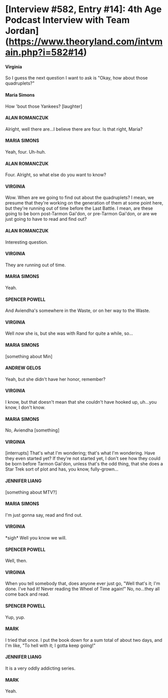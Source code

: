 # [Interview #582, Entry #14]: 4th Age Podcast Interview with Team Jordan](https://www.theoryland.com/intvmain.php?i=582#14)

#### Virginia

So I guess the next question I want to ask is "Okay, how about those quadruplets?"

#### Maria Simons

How 'bout those Yankees? [laughter]

#### ALAN ROMANCZUK

Alright, well there are...I believe there are four. Is that right, Maria?

#### MARIA SIMONS

Yeah, four. Uh-huh.

#### ALAN ROMANCZUK

Four. Alright, so what else do you want to know?

#### VIRGINIA

Wow. When are we going to find out about the quadruplets? I mean, we presume that they're working on the generation of them at some point here, but they're running out of time before the Last Battle. I mean, are these going to be born post-Tarmon Gai'don, or pre-Tarmon Gai'don, or are we just going to have to read and find out?

#### ALAN ROMANCZUK

Interesting question.

#### VIRGINIA

They are running out of time.

#### MARIA SIMONS

Yeah.

#### SPENCER POWELL

And Aviendha's somewhere in the Waste, or on her way to the Waste.

#### VIRGINIA

Well
*now*
she is, but she was with Rand for quite a while, so...

#### MARIA SIMONS

[something about Min]

#### ANDREW GELOS

Yeah, but she didn't have her honor, remember?

#### VIRGINIA

I know, but that doesn't mean that she couldn't have hooked up, uh...you know, I don't know.

#### MARIA SIMONS

No, Aviendha [something]

#### VIRGINIA

[interrupts] That's what I'm wondering; that's what I'm wondering. Have they even started yet? If they're not started yet, I don't see how they could be born before Tarmon Gai'don, unless that's the odd thing, that she does a Star Trek sort of plot and has, you know, fully-grown...

#### JENNIFER LIANG

[something about MTV?]

#### MARIA SIMONS

I'm just gonna say, read and find out.

#### VIRGINIA

\*sigh\* Well you know we will.

#### SPENCER POWELL

Well, then.

#### VIRGINIA

When you tell somebody that, does anyone ever just go, "Well that's it; I'm done. I've had it! Never reading the Wheel of Time again!" No, no…they all come back and read.

#### SPENCER POWELL

Yup, yup.

#### MARK

I tried that once. I put the book down for a sum total of about two days, and I'm like, "To hell with it; I gotta keep going!"

#### JENNIFER LIANG

It is a very oddly addicting series.

#### MARK

Yeah.

